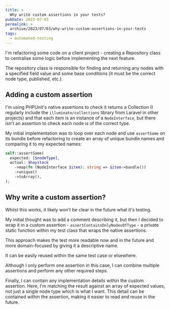 ```yaml
---
title: >
  Why write custom assertions in your tests?
pubDate: 2023-07-03
permalink: >
  archive/2023/07/03/why-write-custom-assertions-in-your-tests
tags:
  - automated-testing
---
```


I'm refactoring some code on a client project - creating a Repository class to centralise some logic before implementing the next feature.

The repository class is responsible for finding and returning any nodes with a specified field value and some base conditions (it must be the correct node type, published, etc.).

## Adding a custom assertion

I'm using PHPUnit's native assertions to check it returns a Collection (I regularly include the `illuminate/collections` library from Laravel in other projects) and that each item is an instance of a `NodeInterface`, but there isn't an assertion to check each node is of the correct type.

My initial implementation was to loop over each node and use `assertSame` on its bundle before refactoring to create an array of unique bundle names and comparing it to my expected names:

```php
self::assertSame(
  expected: [$nodeType],
  actual: $haystack
    ->map(fn (NodeInterface $item): string => $item->bundle())
    ->unique()
    ->toArray(),
);
```

## Why write a custom assertion?

Whilst this works, it likely won't be clear in the future what it's testing.

My initial thought was to add a comment describing it, but then I decided to wrap it in a custom assertion - `assertContainsOnlyNodesOfType` - a private static function within my test class that wraps the native assertions.

This approach makes the test more readable now and in the future and more domain-focused by giving it a descriptive name.

It can be easily reused within the same test case or elsewhere.

Although I only perform one assertion in this case, I can combine multiple assertions and perform any other required steps.

Finally, I can contain any implementation details within the custom assertion. Here, I'm matching the result against an array of expected values, not just a single node type which is what I want. This detail can be contained within the assertion, making it easier to read and reuse in the future.

